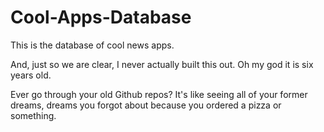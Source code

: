 # Cool-Apps-Database
This is the database of cool news apps.

And, just so we are clear, I never actually built this out. Oh my god it is six years old. 

Ever go through your old Github repos? It's like seeing all of your former dreams, dreams you forgot about because you ordered a pizza or something.
